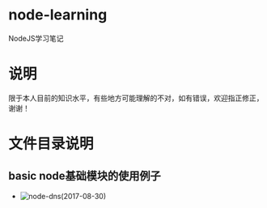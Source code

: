 # node-learning
NodeJS学习笔记

# 说明
限于本人目前的知识水平，有些地方可能理解的不对，如有错误，欢迎指正修正，谢谢！

# 文件目录说明
## basic node基础模块的使用例子
 - ![node-dns(2017-08-30)](https://github.com/mvpzx/node-learning/tree/master/basic/node-dns)
